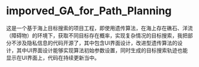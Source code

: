 # imporved_GA_for_Path_Planning
这是一个基于海上目标搜索的项目工程，即使用遗传算法，在海上存在礁石、洋流（障碍物）的环境下，获取不同目标存在概率，实现复杂情况的目标搜索，我把部分不涉及隐私信息的代码开源了，其中包含UI界面设计，改进型遗传算法的设计，其中UI界面设计能够实现算法初始参数设置，同时生成的目标搜索轨迹也能显示在UI界面上，代码在持续更新当中。
